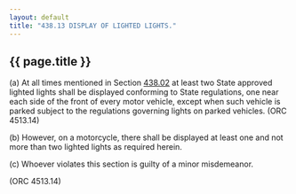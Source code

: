 ```yaml
---
layout: default 
title: "438.13 DISPLAY OF LIGHTED LIGHTS."
---
```


{{ page.title }}
----------------

​(a) At all times mentioned in Section [438.02](23b24956.html) at least
two State approved lighted lights shall be displayed conforming to State
regulations, one near each side of the front of every motor vehicle,
except when such vehicle is parked subject to the regulations governing
lights on parked vehicles. (ORC 4513.14)

​(b) However, on a motorcycle, there shall be displayed at least one and
not more than two lighted lights as required herein.

​(c) Whoever violates this section is guilty of a minor misdemeanor.

(ORC 4513.14)
